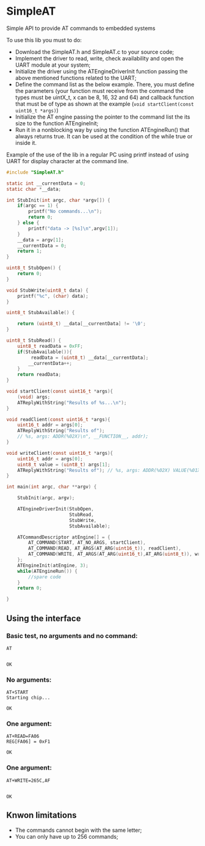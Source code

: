 # SimpleAT
Simple API to provide AT commands to embedded systems

To use this lib you must to do:
* Download the SimpleAT.h and SimpleAT.c to your source code;
* Implement the driver to read, write, check availability and open the UART module at your system;
* Initialize the driver using the ATEngineDriverInit function passing the above mentioned functions related to the UART;
* Define the command list as the below example. There, you must define the parameters (your function must receive from the command the types must be uintX_t, x can be 8, 16, 32 and 64) and callback function that must be of type as shown at the example (```void startClient(const uint16_t *args)```)
* Initialize the AT engine passing the pointer to the command list the its size to the function ATEngineInit;
* Run it in a nonblocking way by using the function ATEngineRun() that always returns true. It can be used at the condition of the while true or inside it.

Example of the use of the lib in a regular PC using printf instead of using UART for display character at the command line.
```C
#include "SimpleAT.h"

static int __currentData = 0;
static char *__data;

int StubInit(int argc, char *argv[]) {
    if(argc == 1) {
        printf("No commands...\n");
        return 0;
    } else {
        printf("data -> [%s]\n",argv[1]);
    }
    __data = argv[1];
    __currentData = 0;
    return 1;
}

uint8_t StubOpen() {
    return 0;
}

void StubWrite(uint8_t data) {
    printf("%c", (char) data);
}

uint8_t StubAvailable() {

    return (uint8_t) __data[__currentData] != '\0';
}

uint8_t StubRead() {
    uint8_t readData = 0xFF;
    if(StubAvailable()){
         readData = (uint8_t) __data[__currentData];
        __currentData++;
    }
    return readData;
}

void startClient(const uint16_t *args){
    (void) args;
    ATReplyWithString("Results of %s...\n");
}

void readClient(const uint16_t *args){
    uint16_t addr = args[0];
    ATReplyWithString("Results of");
    // %s, args: ADDR(%02X)\n", __FUNCTION__, addr);
}

void writeClient(const uint16_t *args){
    uint16_t addr = args[0];
    uint8_t value = (uint8_t) args[1];
    ATReplyWithString("Results of"); // %s, args: ADDR(%02X) VALUE(%01X)\n", __FUNCTION__, addr, value);
}

int main(int argc, char **argv) {

    StubInit(argc, argv);

    ATEngineDriverInit(StubOpen,
                       StubRead,
                       StubWrite,
                       StubAvailable);

    ATCommandDescriptor atEngine[] = {
        AT_COMMAND(START, AT_NO_ARGS, startClient),
        AT_COMMAND(READ, AT_ARGS(AT_ARG(uint16_t)), readClient),
        AT_COMMAND(WRITE, AT_ARGS(AT_ARG(uint16_t),AT_ARG(uint8_t)), writeClient)
    };
    ATEngineInit(atEngine, 3);
    while(ATEngineRun()) {
        //spare code
    }
    return 0;

}
```
## Using the interface
### Basic test, no arguments and no command:
```
AT


OK
```
### No arguments:
```
AT+START
Starting chip...

OK
```
### One argument:
```
AT+READ=FA06
REG[FA06] = 0xF1

OK
```
### One argument:
```
AT+WRITE=265C,AF


OK
```

## Knwon limitations

* The commands cannot begin with the same letter;
* You can only have up to 256 commands;

